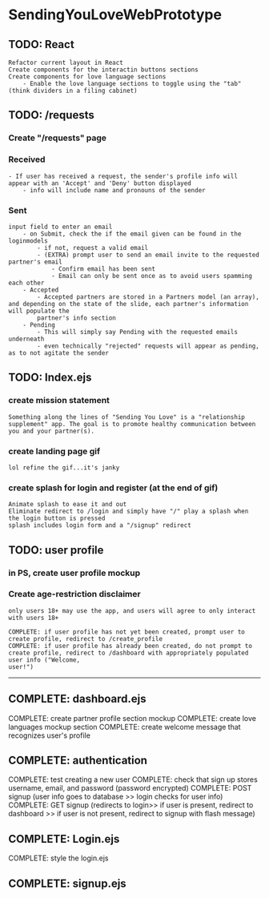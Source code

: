 # SendingYouLoveWebPrototype
## TODO: React
    Refactor current layout in React
    Create components for the interactin buttons sections
    Create components for love language sections
        - Enable the love language sections to toggle using the "tab" (think dividers in a filing cabinet)

## TODO: /requests
### Create "/requests" page
### Received
    - If user has received a request, the sender's profile info will appear with an 'Accept' and 'Deny' button displayed
        - info will include name and pronouns of the sender
        
### Sent
    input field to enter an email
        - on Submit, check the if the email given can be found in the loginmodels
            - if not, request a valid email
            - (EXTRA) prompt user to send an email invite to the requested partner's email
                - Confirm email has been sent
                - Email can only be sent once as to avoid users spamming each other
        - Accepted
            - Accepted partners are stored in a Partners model (an array), and depending on the state of the slide, each partner's information will populate the
            partner's info section
        - Pending
            - This will simply say Pending with the requested emails underneath
            - even technically "rejected" requests will appear as pending, as to not agitate the sender

## TODO: Index.ejs
### create mission statement
    Something along the lines of "Sending You Love" is a "relationship supplement" app. The goal is to promote healthy communication between you and your partner(s).
### create landing page gif
    lol refine the gif...it's janky
### create splash for login and register (at the end of gif)
    Animate splash to ease it and out
    Eliminate redirect to /login and simply have "/" play a splash when the login button is pressed
    splash includes login form and a "/signup" redirect

## TODO: user profile
### in PS, create user profile mockup
### Create age-restriction disclaimer
    only users 18+ may use the app, and users will agree to only interact with users 18+
    
    COMPLETE: if user profile has not yet been created, prompt user to create profile, redirect to /create_profile
    COMPLETE: if user profile has already been created, do not prompt to create profile, redirect to /dashboard with appropriately populated user info ("Welcome,
    user!")

------------------
## COMPLETE: dashboard.ejs
COMPLETE: create partner profile section mockup
COMPLETE: create love languages mockup section
COMPLETE: create welcome message that recognizes user's profile

## COMPLETE: authentication
COMPLETE: test creating a new user
COMPLETE: check that sign up stores username, email, and password (password encrypted)
COMPLETE: POST signup (user info goes to database >> login checks for user info)
COMPLETE: GET signup (redirects to login>> if user is present, redirect to dashboard >> if user is not present, redirect to signup with flash message)

## COMPLETE: Login.ejs
COMPLETE: style the login.ejs

## COMPLETE: signup.ejs
